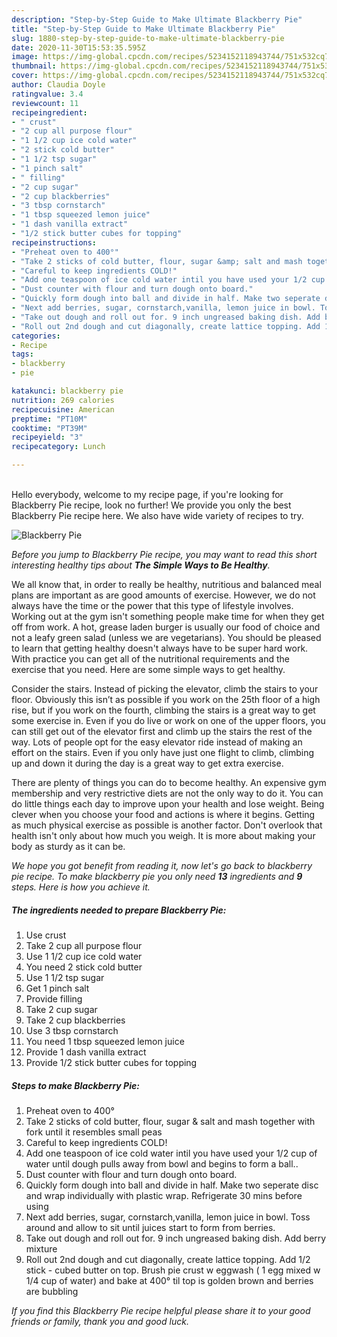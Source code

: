 ```yaml
---
description: "Step-by-Step Guide to Make Ultimate Blackberry Pie"
title: "Step-by-Step Guide to Make Ultimate Blackberry Pie"
slug: 1880-step-by-step-guide-to-make-ultimate-blackberry-pie
date: 2020-11-30T15:53:35.595Z
image: https://img-global.cpcdn.com/recipes/5234152118943744/751x532cq70/blackberry-pie-recipe-main-photo.jpg
thumbnail: https://img-global.cpcdn.com/recipes/5234152118943744/751x532cq70/blackberry-pie-recipe-main-photo.jpg
cover: https://img-global.cpcdn.com/recipes/5234152118943744/751x532cq70/blackberry-pie-recipe-main-photo.jpg
author: Claudia Doyle
ratingvalue: 3.4
reviewcount: 11
recipeingredient:
- " crust"
- "2 cup all purpose flour"
- "1 1/2 cup ice cold water"
- "2 stick cold butter"
- "1 1/2 tsp sugar"
- "1 pinch salt"
- " filling"
- "2 cup sugar"
- "2 cup blackberries"
- "3 tbsp cornstarch"
- "1 tbsp squeezed lemon juice"
- "1 dash vanilla extract"
- "1/2 stick butter cubes for topping"
recipeinstructions:
- "Preheat oven to 400°"
- "Take 2 sticks of cold butter, flour, sugar &amp; salt and mash together with fork until it resembles small peas"
- "Careful to keep ingredients COLD!"
- "Add one teaspoon of ice cold water intil you have used your 1/2 cup of water until dough pulls away from bowl and begins to form a ball.."
- "Dust counter with flour and turn dough onto board."
- "Quickly form dough into ball and divide in half. Make two seperate disc and wrap individually with plastic wrap. Refrigerate 30 mins before using"
- "Next add berries, sugar, cornstarch,vanilla, lemon juice in bowl. Toss around and allow to sit until juices start to form from berries."
- "Take out dough and roll out for. 9 inch ungreased baking dish. Add berry mixture"
- "Roll out 2nd dough and cut diagonally, create lattice topping. Add 1/2 stick - cubed butter on top. Brush pie crust w eggwash ( 1 egg mixed w 1/4 cup of water) and bake at 400° til top is golden brown and berries are bubbling"
categories:
- Recipe
tags:
- blackberry
- pie

katakunci: blackberry pie 
nutrition: 269 calories
recipecuisine: American
preptime: "PT10M"
cooktime: "PT39M"
recipeyield: "3"
recipecategory: Lunch

---
```

<br>
Hello everybody, welcome to my recipe page, if you're looking for Blackberry Pie recipe, look no further! We provide you only the best Blackberry Pie recipe here. We also have wide variety of recipes to try.
<br>


![Blackberry Pie](https://img-global.cpcdn.com/recipes/5234152118943744/751x532cq70/blackberry-pie-recipe-main-photo.jpg)

<i>Before you jump to Blackberry Pie recipe, you may want to read this short interesting healthy tips about <strong>The Simple Ways to Be Healthy</strong>.</i>

We all know that, in order to really be healthy, nutritious and balanced meal plans are important as are good amounts of exercise. However, we do not always have the time or the power that this type of lifestyle involves. Working out at the gym isn't something people make time for when they get off from work. A hot, grease laden burger is usually our food of choice and not a leafy green salad (unless we are vegetarians). You should be pleased to learn that getting healthy doesn't always have to be super hard work. With practice you can get all of the nutritional requirements and the exercise that you need. Here are some simple ways to get healthy.

Consider the stairs. Instead of picking the elevator, climb the stairs to your floor. Obviously this isn’t as possible if you work on the 25th floor of a high rise, but if you work on the fourth, climbing the stairs is a great way to get some exercise in. Even if you do live or work on one of the upper floors, you can still get out of the elevator first and climb up the stairs the rest of the way. Lots of people opt for the easy elevator ride instead of making an effort on the stairs. Even if you only have just one flight to climb, climbing up and down it during the day is a great way to get extra exercise. 

There are plenty of things you can do to become healthy. An expensive gym membership and very restrictive diets are not the only way to do it. You can do little things each day to improve upon your health and lose weight. Being clever when you choose your food and actions is where it begins. Getting as much physical exercise as possible is another factor. Don't overlook that health isn't only about how much you weigh. It is more about making your body as sturdy as it can be. 


<i>We hope you got benefit from reading it, now let's go back to blackberry pie recipe. To make blackberry pie you only need <strong>13</strong> ingredients and <strong>9</strong> steps. Here is how you achieve it.
</i>

##### The ingredients needed to prepare Blackberry Pie:

1. Use  crust
1. Take 2 cup all purpose flour
1. Use 1 1/2 cup ice cold water
1. You need 2 stick cold butter
1. Use 1 1/2 tsp sugar
1. Get 1 pinch salt
1. Provide  filling
1. Take 2 cup sugar
1. Take 2 cup blackberries
1. Use 3 tbsp cornstarch
1. You need 1 tbsp squeezed lemon juice
1. Provide 1 dash vanilla extract
1. Provide 1/2 stick butter cubes for topping


##### Steps to make Blackberry Pie:

1. Preheat oven to 400°
1. Take 2 sticks of cold butter, flour, sugar &amp; salt and mash together with fork until it resembles small peas
1. Careful to keep ingredients COLD!
1. Add one teaspoon of ice cold water intil you have used your 1/2 cup of water until dough pulls away from bowl and begins to form a ball..
1. Dust counter with flour and turn dough onto board.
1. Quickly form dough into ball and divide in half. Make two seperate disc and wrap individually with plastic wrap. Refrigerate 30 mins before using
1. Next add berries, sugar, cornstarch,vanilla, lemon juice in bowl. Toss around and allow to sit until juices start to form from berries.
1. Take out dough and roll out for. 9 inch ungreased baking dish. Add berry mixture
1. Roll out 2nd dough and cut diagonally, create lattice topping. Add 1/2 stick - cubed butter on top. Brush pie crust w eggwash ( 1 egg mixed w 1/4 cup of water) and bake at 400° til top is golden brown and berries are bubbling


<i>If you find this Blackberry Pie recipe helpful please share it to your good friends or family, thank you and good luck.</i>
